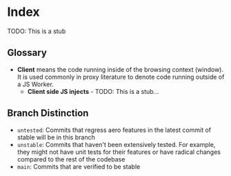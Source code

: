 # Index

TODO: This is a stub

## Glossary

- **Client** means the code running inside of the browsing context (window). It is used commonly in proxy literature to denote code running outside of a JS Worker.
  - **Client side JS injects** - TODO: This is a stub...

## Branch Distinction

- `untested`: Commits that regress aero features in the latest commit of stable will be in this branch
- `unstable`: Commits that haven't been extensively tested. For example, they might not have unit tests for their features or have radical changes compared to the rest of the codebase
- `main`: Commits that are verified to be stable